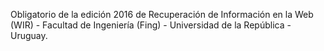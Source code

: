 Obligatorio de la edición 2016 de Recuperación de Información en la Web (WIR) - Facultad de Ingeniería (Fing) - Universidad de la República - Uruguay.
